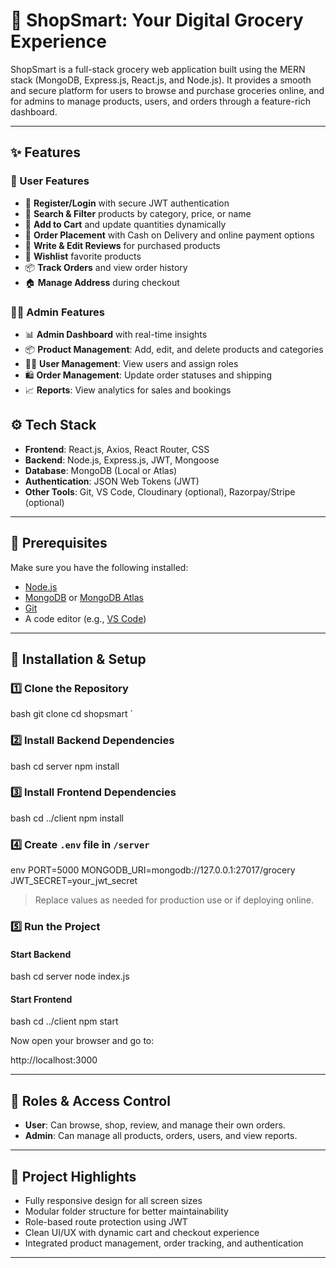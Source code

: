 # 🛒 ShopSmart: Your Digital Grocery Experience

ShopSmart is a full-stack grocery web application built using the MERN stack (MongoDB, Express.js, React.js, and Node.js). It provides a smooth and secure platform for users to browse and purchase groceries online, and for admins to manage products, users, and orders through a feature-rich dashboard.

---

## ✨ Features

### 👤 User Features
- 🔐 **Register/Login** with secure JWT authentication
- 🔎 **Search & Filter** products by category, price, or name
- 🛒 **Add to Cart** and update quantities dynamically
- 🧾 **Order Placement** with Cash on Delivery and online payment options
- 📝 **Write & Edit Reviews** for purchased products
- 💖 **Wishlist** favorite products
- 📦 **Track Orders** and view order history
- 🏠 **Manage Address** during checkout

### 🧑‍💼 Admin Features
- 📊 **Admin Dashboard** with real-time insights
- 📦 **Product Management**: Add, edit, and delete products and categories
- 🧑‍💻 **User Management**: View users and assign roles
- 🛍️ **Order Management**: Update order statuses and shipping
- 📈 **Reports**: View analytics for sales and bookings



## ⚙️ Tech Stack

- **Frontend**: React.js, Axios, React Router, CSS
- **Backend**: Node.js, Express.js, JWT, Mongoose
- **Database**: MongoDB (Local or Atlas)
- **Authentication**: JSON Web Tokens (JWT)
- **Other Tools**: Git, VS Code, Cloudinary (optional), Razorpay/Stripe (optional)

---

## 🧰 Prerequisites

Make sure you have the following installed:

- [Node.js](https://nodejs.org/)
- [MongoDB](https://www.mongodb.com/try/download/community) or [MongoDB Atlas](https://www.mongodb.com/cloud/atlas)
- [Git](https://git-scm.com/)
- A code editor (e.g., [VS Code](https://code.visualstudio.com))

---

## 🚀 Installation & Setup

### 1️⃣ Clone the Repository

bash
git clone <your-repo-url>
cd shopsmart
`

### 2️⃣ Install Backend Dependencies

bash
cd server
npm install


### 3️⃣ Install Frontend Dependencies

bash
cd ../client
npm install


### 4️⃣ Create `.env` file in `/server`

env
PORT=5000
MONGODB_URI=mongodb://127.0.0.1:27017/grocery
JWT_SECRET=your_jwt_secret


> Replace values as needed for production use or if deploying online.

### 5️⃣ Run the Project

#### Start Backend

bash
cd server
node index.js


#### Start Frontend

bash
cd ../client
npm start


Now open your browser and go to:


http://localhost:3000


---

## 🔐 Roles & Access Control

* **User**: Can browse, shop, review, and manage their own orders.
* **Admin**: Can manage all products, orders, users, and view reports.

---

## 📌 Project Highlights

* Fully responsive design for all screen sizes
* Modular folder structure for better maintainability
* Role-based route protection using JWT
* Clean UI/UX with dynamic cart and checkout experience
* Integrated product management, order tracking, and authentication

---
